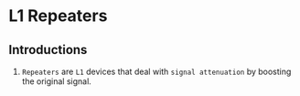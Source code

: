 # L1 Repeaters

## Introductions

1. `Repeaters` are `L1` devices that deal with `signal attenuation` by boosting the original signal.
